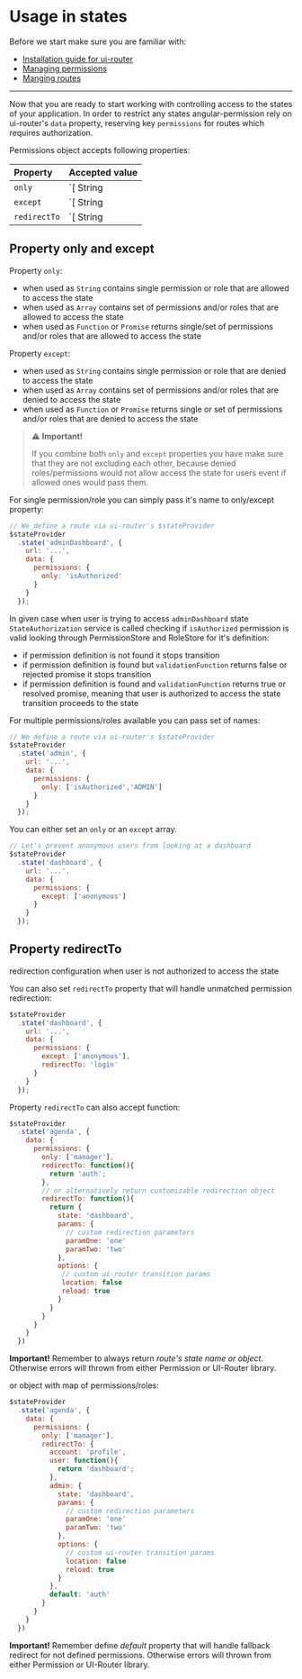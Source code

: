Usage in states
============================

Before we start make sure you are familiar with:
- [Installation guide for ui-router](https://github.com/Narzerus/angular-permission/blob/development/docs/ui-router/1-installation.md) 
- [Managing permissions](https://github.com/Narzerus/angular-permission/blob/development/docs/1-manging-permissions.md)
- [Manging routes](https://github.com/Narzerus/angular-permission/blob/development/docs/2-manging-roles.md)

----------------------------

Now that you are ready to start working with controlling access to the states of your application. In order to restrict any states angular-permission rely on ui-router's `data` property, reserving key `permissions` for routes which requires authorization.

Permissions object accepts following properties:

| Property        | Accepted value                      |
| :-------------- | :---------------------------------- |
| `only`          | `[ String|Array|Function|Promise]`  |
| `except`        | `[ String|Array|Function|Promise]`  |
| `redirectTo`    | `[ String|Function|Object ]`        |

Property only and except
----------------------------

Property `only`:
  - when used as `String` contains single permission or role that are allowed to access the state
  - when used as `Array` contains set of permissions and/or roles that are allowed to access the state
  - when used as `Function` or `Promise` returns single/set of permissions and/or roles that are allowed to access the state

Property `except`: 
  - when used as `String` contains single permission or role that are denied to access the state
  - when used as `Array` contains set of permissions and/or roles that are denied to access the state
  - when used as `Function` or `Promise` returns single or set of permissions and/or roles that are denied to access the state
  
> :warning: **Important!** 
> 
> If you combine both `only` and `except` properties you have make sure that they are not excluding each other, because denied roles/permissions would not allow access the state for users event if allowed ones would pass them.   

For single permission/role you can simply pass it's name to only/except property:

```javascript
// We define a route via ui-router's $stateProvider
$stateProvider
  .state('adminDashboard', {
    url: '...',
    data: {
      permissions: {
        only: 'isAuthorized'
      }
    }
  });
```

In given case when user is trying to access `adminDashboard` state `StateAuthorization` service is called checking if `isAuthorized` permission is valid looking through PermissionStore and RoleStore for it's definition: 
  - if permission definition is not found it stops transition
  - if permission definition is found but `validationFunction` returns false or rejected promise it stops transition
  - if permission definition is found and `validationFunction` returns true or resolved promise, meaning that user is authorized to access the state transition proceeds to the state

For multiple permissions/roles available you can pass set of names:

```javascript
// We define a route via ui-router's $stateProvider
$stateProvider
  .state('admin', {
    url: '...',
    data: {
      permissions: {
        only: ['isAuthorized','ADMIN']
      }
    }
  });
```

You can either set an `only` or an `except` array.

```javascript
// Let's prevent anonymous users from looking at a dashboard
$stateProvider
  .state('dashboard', {
    url: '...',
    data: {
      permissions: {
        except: ['anonymous']
      }
    }
  });
```

Property redirectTo
----------------------------

redirection configuration when user is not authorized to access the state

You can also set `redirectTo` property that will handle unmatched permission redirection:

```javascript
$stateProvider
  .state('dashboard', {
    url: '...',
    data: {
      permissions: {
        except: ['anonymous'],
        redirectTo: 'login'
      }
    }
  });
```

Property `redirectTo` can also accept function:

```javascript
$stateProvider
  .state('agenda', {
    data: {
      permissions: {
        only: ['manager'],
        redirectTo: function(){
          return 'auth';
        },
        // or alternatively return customizable redirection object
        redirectTo: function(){
          return {
            state: 'dashboard',
            params: {
              // custom redirection parameters
              paramOne: 'one'
              paramTwo: 'two'
            },
            options: {
             // custom ui-router transition params
             location: false
             reload: true
            }
          }
        }
      }
    }
  })
```

**Important!** Remember to always return _route's state name or object_. Otherwise errors will thrown from either Permission or UI-Router library.

or object with map of permissions/roles:

```javascript
$stateProvider
  .state('agenda', {
    data: {
      permissions: {
        only: ['manager'],
        redirectTo: {
          account: 'profile',
          user: function(){
            return 'dashboard';
          },
          admin: {
            state: 'dashboard',
            params: {
              // custom redirection parameters
              paramOne: 'one'
              paramTwo: 'two'
            },
            options: {
              // custom ui-router transition params
              location: false
              reload: true
            }
          },
          default: 'auth'
        }
      }
    }
  })
```

**Important!** Remember define _default_ property that will handle fallback redirect for not defined permissions. Otherwise errors will thrown from either Permission or UI-Router library. 
